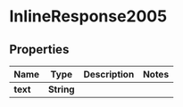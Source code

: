 

# InlineResponse2005

## Properties

Name | Type | Description | Notes
------------ | ------------- | ------------- | -------------
**text** | **String** |  | 




